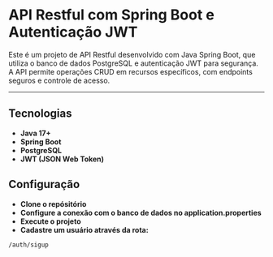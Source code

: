 # API Restful com Spring Boot e Autenticação JWT

Este é um projeto de API Restful desenvolvido com Java Spring Boot, que utiliza o banco de dados PostgreSQL e autenticação JWT para segurança. A API permite operações CRUD em recursos específicos, com endpoints seguros e controle de acesso.

---

## Tecnologias

- **Java 17+**
- **Spring Boot**
- **PostgreSQL**
- **JWT (JSON Web Token)**

## Configuração

- **Clone o repósitório**
- **Configure a conexão com o banco de dados no application.properties**
- **Execute o projeto**
- **Cadastre um usuário através da rota:**

```bash
/auth/sigup
